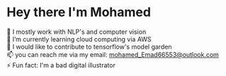 #                                                                 Hey there I'm Mohamed
🔭 I mostly work with NLP's and computer vision <br>
🌱 I’m currently learning cloud computing via AWS <br>
👯 I would like to contribute to tensorflow's model garden <br>
📫 you can reach me via my email: mohamed_Emad66553@outlook.com <br>
⚡ Fun fact: I'm a bad digital illustrator
